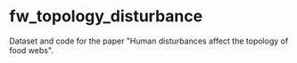 # fw_topology_disturbance
Dataset and code for the paper "Human disturbances affect the topology of food webs".
